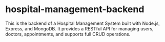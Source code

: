 # hospital-management-backend
This is the backend of a Hospital Management System built with Node.js, Express, and MongoDB. It provides a RESTful API for managing users, doctors, appointments, and supports full CRUD operations.
